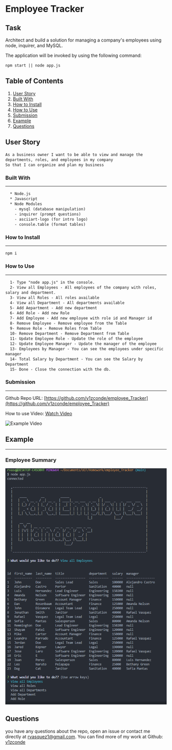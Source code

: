 # Employee Tracker

## Task

Architect and build a solution for managing a company's employees using node, inquirer, and MySQL.

The application will be invoked by using the following command:

```
npm start || node app.js
```
  ## Table of Contents

  1. [User Story](#user-story)
  2. [Built With](#built-with)
  3. [How to Install](#how-to-install)
  4. [How to Use](#how-to-use)
  5. [Submission](#submission)
  6. [Example](#example)
  7. [Questions](#questions)

## User Story

```
As a business owner I want to be able to view and manage the departments, roles, and employees in my company
So that I can organize and plan my business
```
### Built With
----
```
  * Node.js
  * Javascript
  * Node Modules
    - mysql (database manipulation)
    - inquirer (prompt questions)
    - asciiart-logo (for intro logo)
    - console.table (format tables)
```    
### How to Install
----
```
npm i
```

### How to Use
----
```
  1- Type "node app.js" in the console.
  2- View all Employees - All employees of the company with roles,    salary and department.
  3- View all Roles - All roles available
  4- View all Department - All departments available
  5- Add Aepartment - Add new department
  6- Add Role - Add new Role
  7- Add Employee - Add new employee with role id and Manager id
  8- Remove Employee - Remove employee from the Table
  9- Remove Role - Remove Roles from Table
  10- Remove Department - Remove Department from Table
  11- Update Employee Role - Update the role of the employee
  12- Update Employee Manager - Update the manager of the employee
  13- Employees by Manager - You can see the employees under specific manager
  14- Total Salary by Department - You can see the Salary by Department
  15- Done - Close the connection with the db.
```    
### Submission
---

Github Repo URL: 
[https://github.com/v1zconde/employee_Tracker](https://github.com/v1zconde/employee_Tracker)

How to use Video: 
[Watch Video](h)

![Example Video](.)

## Example
---
### Employee Summary
![Table Example](./Assets/employee-table.png)


  ## Questions
you have any questions about the repo, open an issue or contact me directly at rvasquez1@gmail.com. You can find more of my work at 
  Github: [v1zconde](http://github.com/v1zconde)

